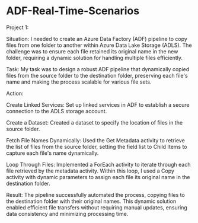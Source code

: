 # ADF-Real-Time-Scenarios

Project 1:

Situation: I needed to create an Azure Data Factory (ADF) pipeline to copy files from one folder to another within Azure Data Lake Storage (ADLS). The challenge was to ensure each file retained its original name in the new folder, requiring a dynamic solution for handling multiple files efficiently.

Task: My task was to design a robust ADF pipeline that dynamically copied files from the source folder to the destination folder, preserving each file's name and making the process scalable for various file sets.

Action:

Create Linked Services: Set up linked services in ADF to establish a secure connection to the ADLS storage account.

Create a Dataset: Created a dataset to specify the location of files in the source folder.

Fetch File Names Dynamically: Used the Get Metadata activity to retrieve the list of files from the source folder, setting the field list to Child Items to capture each file's name dynamically.

Loop Through Files: Implemented a ForEach activity to iterate through each file retrieved by the metadata activity. Within this loop, I used a Copy activity with dynamic parameters to assign each file its original name in the destination folder.

Result: The pipeline successfully automated the process, copying files to the destination folder with their original names. This dynamic solution enabled efficient file transfers without requiring manual updates, ensuring data consistency and minimizing processing time.
